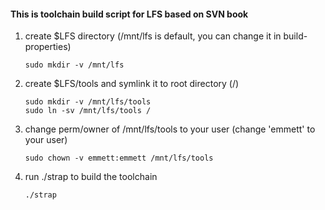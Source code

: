 #### This is toolchain build script for LFS based on SVN book

1. create $LFS directory (/mnt/lfs is default, you can change it in build-properties)

       sudo mkdir -v /mnt/lfs

2. create $LFS/tools and symlink it to root directory (/)

       sudo mkdir -v /mnt/lfs/tools
       sudo ln -sv /mnt/lfs/tools /

3. change perm/owner of /mnt/lfs/tools to your user (change 'emmett' to your user)

       sudo chown -v emmett:emmett /mnt/lfs/tools

4. run ./strap to build the toolchain

       ./strap
